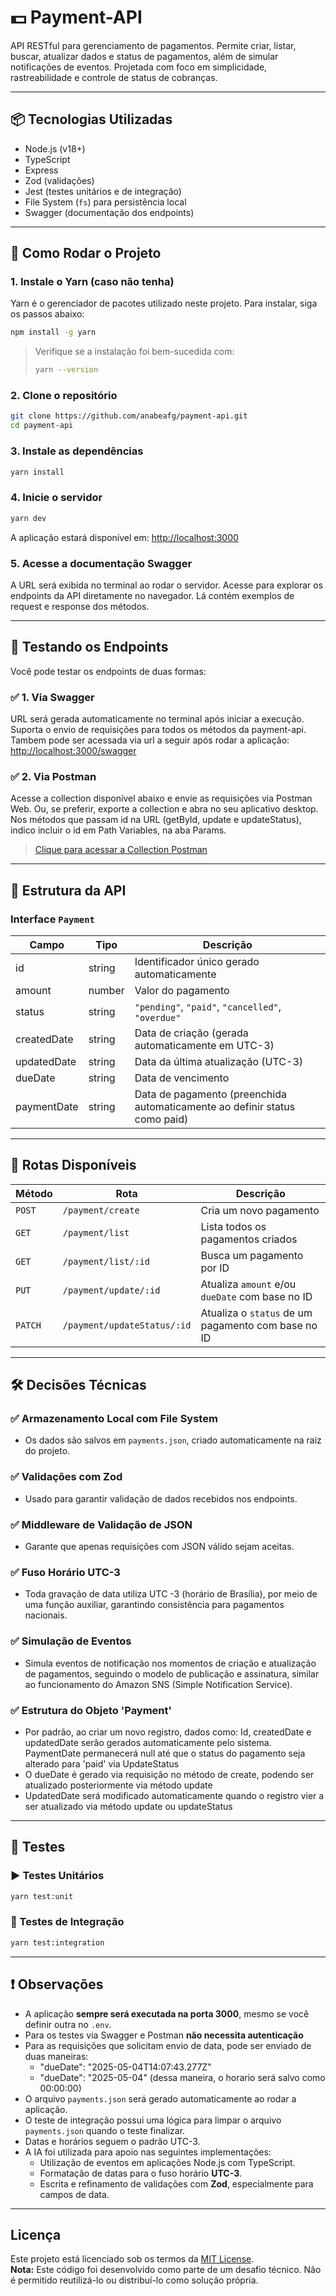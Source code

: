 # 💵 Payment-API

API RESTful para gerenciamento de pagamentos. Permite criar, listar, buscar, atualizar dados e status de pagamentos, além de simular notificações de eventos. Projetada com foco em simplicidade, rastreabilidade e controle de status de cobranças.

---

## 📦 Tecnologias Utilizadas

- Node.js (v18+)
- TypeScript
- Express
- Zod (validações)
- Jest (testes unitários e de integração)
- File System (`fs`) para persistência local
- Swagger (documentação dos endpoints)

---

## 🚀 Como Rodar o Projeto

### 1. Instale o Yarn (caso não tenha)

Yarn é o gerenciador de pacotes utilizado neste projeto. Para instalar, siga os passos abaixo:

```bash
npm install -g yarn
```

> Verifique se a instalação foi bem-sucedida com:
>
> ```bash
> yarn --version
> ```

### 2. Clone o repositório

```bash
git clone https://github.com/anabeafg/payment-api.git
cd payment-api
```

### 3. Instale as dependências

```bash
yarn install
```

### 4. Inicie o servidor

```bash
yarn dev
```

A aplicação estará disponível em: [http://localhost:3000](http://localhost:3000)

### 5. Acesse a documentação Swagger

A URL será exibida no terminal ao rodar o servidor. Acesse para explorar os endpoints da API diretamente no navegador. Lá contém exemplos de request e response dos métodos.

---

## 🧪 Testando os Endpoints

Você pode testar os endpoints de duas formas:

### ✅ 1. Via Swagger

URL será gerada automaticamente no terminal após iniciar a execução. Suporta o envio de requisições para todos os métodos da payment-api.
Tambem pode ser acessada via url a seguir após rodar a aplicação:
[http://localhost:3000/swagger](http://localhost:3000/swagger)

### ✅ 2. Via Postman

Acesse a collection disponível abaixo e envie as requisições via Postman Web. Ou, se preferir, exporte a collection e abra no seu aplicativo desktop. Nos métodos que passam id na URL (getById, update e updateStatus), indico incluir o id em Path Variables, na aba Params.

> [Clique para acessar a Collection Postman](https://www.postman.com/anabea08/payment-api/collection/u8t9g0p/payment-api-collection?action=share&creator=32886418)

---

## 📂 Estrutura da API

### Interface `Payment`

| Campo       | Tipo   | Descrição                                                                  |
| ----------- | ------ | -------------------------------------------------------------------------- |
| id          | string | Identificador único gerado automaticamente                                 |
| amount      | number | Valor do pagamento                                                         |
| status      | string | `"pending"`, `"paid"`, `"cancelled"`, `"overdue"`                          |
| createdDate | string | Data de criação (gerada automaticamente em UTC-3)                          |
| updatedDate | string | Data da última atualização (UTC-3)                                         |
| dueDate     | string | Data de vencimento                                                         |
| paymentDate | string | Data de pagamento (preenchida automaticamente ao definir status como paid) |

---

## 📌 Rotas Disponíveis

| Método  | Rota                        | Descrição                                          |
| ------- | --------------------------- | -------------------------------------------------- |
| `POST`  | `/payment/create`           | Cria um novo pagamento                             |
| `GET`   | `/payment/list`             | Lista todos os pagamentos criados                  |
| `GET`   | `/payment/list/:id`         | Busca um pagamento por ID                          |
| `PUT`   | `/payment/update/:id`       | Atualiza `amount` e/ou `dueDate` com base no ID    |
| `PATCH` | `/payment/updateStatus/:id` | Atualiza o `status` de um pagamento com base no ID |

---

## 🛠️ Decisões Técnicas

### ✅ Armazenamento Local com File System

- Os dados são salvos em `payments.json`, criado automaticamente na raiz do projeto.

### ✅ Validações com Zod

- Usado para garantir validação de dados recebidos nos endpoints.

### ✅ Middleware de Validação de JSON

- Garante que apenas requisições com JSON válido sejam aceitas.

### ✅ Fuso Horário UTC-3

- Toda gravação de data utiliza UTC -3 (horário de Brasília), por meio de uma função auxiliar, garantindo consistência para pagamentos nacionais.

### ✅ Simulação de Eventos

- Simula eventos de notificação nos momentos de criação e atualização de pagamentos, seguindo o modelo de publicação e assinatura, similar ao funcionamento do Amazon SNS (Simple Notification Service).

### ✅ Estrutura do Objeto 'Payment'

- Por padrão, ao criar um novo registro, dados como: Id, createdDate e updatedDate serão gerados automaticamente pelo sistema. PaymentDate permanecerá null até que o status do pagamento seja alterado para 'paid' via UpdateStatus
- O dueDate é gerado via requisição no método de create, podendo ser atualizado posteriormente via método update
- UpdatedDate será modificado automaticamente quando o registro vier a ser atualizado via método update ou updateStatus

---

## 🧪 Testes

### ▶️ Testes Unitários

```bash
yarn test:unit
```

### 🔁 Testes de Integração

```bash
yarn test:integration
```

---

## ❗ Observações

- A aplicação **sempre será executada na porta 3000**, mesmo se você definir outra no `.env`.
- Para os testes via Swagger e Postman **não necessita autenticação**
- Para as requisições que solicitam envio de data, pode ser enviado de duas maneiras:
  - "dueDate": "2025-05-04T14:07:43.277Z"
  - "dueDate": "2025-05-04" (dessa maneira, o horario será salvo como 00:00:00)
- O arquivo `payments.json` será gerado automaticamente ao rodar a aplicação.
- O teste de integração possui uma lógica para limpar o arquivo `payments.json` quando o teste finalizar.
- Datas e horários seguem o padrão UTC-3.
- A IA foi utilizada para apoio nas seguintes implementações:
  - Utilização de eventos em aplicações Node.js com TypeScript.
  - Formatação de datas para o fuso horário **UTC-3**.
  - Escrita e refinamento de validações com **Zod**, especialmente para campos de data.

---

## Licença

Este projeto está licenciado sob os termos da [MIT License](./LICENSE).  
**Nota:** Este código foi desenvolvido como parte de um desafio técnico. Não é permitido reutilizá-lo ou distribuí-lo como solução própria.
